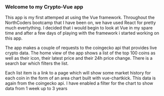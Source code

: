 ### Welcome to my Crypto-Vue app

This app is my first attemped at using the Vue framework. Throughout the NorthCoders bootcamp that I have been on, we have used React for pretty much evertything. I decided that i would begin to look at Vue in my spare time and after a few days of playing with the framework i started working on this app.

The app makes a couple of requests to the coingecko api that provides live crypto data. The home view of the app shows a list of the top 100 coins as well as their icon, their latest price and their 24h price change. There is a search bar which filters the list.

Each list item is a link to a page which will show some market history for each coin in the form of an area chart built with vue-chartkick. This data is again from the coingecko api. I have enabled a filter for the chart to show data from 1 week up to 3 years
